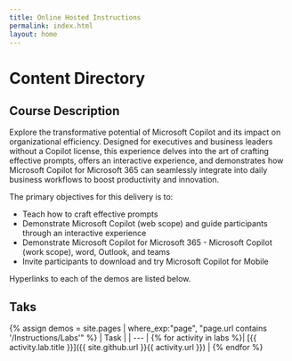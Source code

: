 ```yaml
---
title: Online Hosted Instructions
permalink: index.html
layout: home
---
```


# Content Directory


## Course Description

Explore the transformative potential of Microsoft Copilot and its impact on organizational efficiency. Designed for executives and business leaders without a Copilot license, this experience delves into the art of crafting effective prompts, offers an interactive experience, and demonstrates how Microsoft Copilot for Microsoft 365 can seamlessly integrate into daily business workflows to boost productivity and innovation.

The primary objectives for this delivery is to:

- Teach how to craft effective prompts
- Demonstrate Microsoft Copilot (web scope) and guide participants through an interactive experience
- Demonstrate Microsoft Copilot for Microsoft 365 - Microsoft Copilot (work scope), word, Outlook, and teams
- Invite participants to download and try Microsoft Copilot for Mobile

Hyperlinks to each of the demos are listed below.

## Taks

{% assign demos = site.pages | where_exp:"page", "page.url contains '/Instructions/Labs'" %}
| Task |
| --- |
{% for activity in labs  %}| [{{ activity.lab.title }}]({{ site.github.url }}{{ activity.url }}) |
{% endfor %}
